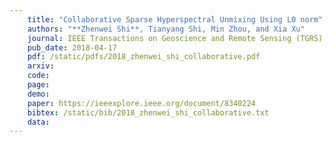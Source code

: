 ```yaml
---
    title: "Collaborative Sparse Hyperspectral Unmixing Using L0 norm"
    authors: "**Zhenwei Shi**, Tianyang Shi, Min Zhou, and Xia Xu"
    journal: IEEE Transactions on Geoscience and Remote Sensing (TGRS)
    pub_date: 2018-04-17
    pdf: /static/pdfs/2018_zhenwei_shi_collaborative.pdf
    arxiv: 
    code:
    page: 
    demo: 
    paper: https://ieeexplore.ieee.org/document/8340224
    bibtex: /static/bib/2018_zhenwei_shi_collaborative.txt
    data: 
---
```

    